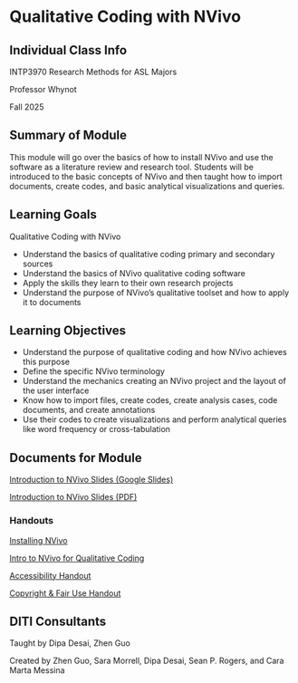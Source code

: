# Qualitative Coding with NVivo

## Individual Class Info
INTP3970 Research Methods for ASL Majors
<br>


Professor Whynot
<br>


Fall 2025
<br>

## Summary of Module
This module will go over the basics of how to install NVivo and use the software as a literature review and research tool. Students will be introduced to the basic concepts of NVivo and then taught how to import documents, create codes, and basic analytical visualizations and queries.

## Learning Goals
Qualitative Coding with NVivo
* Understand the basics of qualitative coding primary and secondary sources
* Understand the basics of NVivo qualitative coding software 
* Apply the skills they learn to their own research projects
* Understand the purpose of NVivo’s qualitative toolset and how to apply it to documents

## Learning Objectives
* Understand the purpose of qualitative coding and how NVivo achieves this purpose
* Define the specific NVivo terminology
* Understand the mechanics creating an NVivo project and the layout of the user interface
* Know how to import files, create codes, create analysis cases, code documents, and create annotations
* Use their codes to create visualizations and perform analytical queries like word frequency or cross-tabulation


## Documents for Module

 [Introduction to NVivo Slides (Google Slides)](https://docs.google.com/presentation/d/1stiOt9rj7P8_ZMqUW2vjcRthWb-F7L74JcvB7hM19RE/edit?usp=sharing)

 [Introduction to NVivo Slides (PDF)](https://github.com/NULabNortheastern/digitalassignmentshowcase/blob/main/coding_qualitative/FA25-Bakaya-LPSYC52101-NVivo/FA25-Bakaya-LPSYC52101-Nvivo.pdf)


### Handouts
[Installing NVivo](https://github.com/NULabNortheastern/digitalassignmentshowcase/blob/main/handouts/coding_qualitative/Handout-Installing_NVivo.pdf)

[Intro to NVivo for Qualitative Coding](https://github.com/NULabNortheastern/digitalassignmentshowcase/blob/main/handouts/coding_qualitative/Handout-NVivo.pdf)

[Accessibility Handout](https://github.com/NULabNortheastern/digitalassignmentshowcase/blob/main/handouts/general/Handout-Accessibility_in_Digital_Content.pdf)

[Copyright & Fair Use Handout](https://github.com/NULabNortheastern/digitalassignmentshowcase/blob/main/handouts/general/Copyright-Fair-Use.pdf)

## DITI Consultants
Taught by Dipa Desai, Zhen Guo


Created by Zhen Guo, Sara Morrell, Dipa Desai, Sean P. Rogers, and Cara Marta Messina


